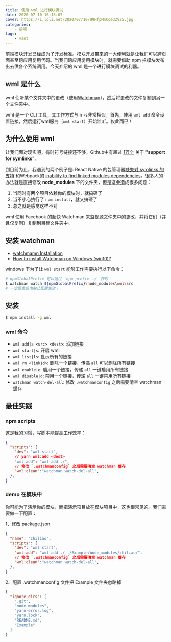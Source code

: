 ```yaml
---
title: 使用 wml 进行模块调试
date: 2020-07-10 16:15:07
cover: https://i.loli.net/2020/07/10/U9HfpMmCqe3ZV25.jpg
categories:
	- 前端
tags:
	- vant
---
```


前端模块开发已经成为了开发标准。模块开发带来的一大便利就是让我们可以跨页面甚至跨应用复用代码。当我们跨应用复用模块时，就需要借助 npm 把模块发布出去供各个系统调用。今天介绍的 wml 是一个进行模块调试的利器。

## wml 是什么

wml 侦听某个文件夹中的更改（使用[Watchman](https://facebook.github.io/watchman/)），然后将更改的文件复制到另一个文件夹中。

wml 是一个 CLI 工具，其工作方式与ln -s非常相似。首先，使用 `wml add` 命令设置链接，然后运行wml服务（`wml start`）开始监听。仅此而已！

## 为什么使用 wml

让我们面对现实吧，有时符号链接还不够。Github中有超过 [1万个](https://github.com/search?utf8=%E2%9C%93&q=support+for+symlinks&type=Issues) 关于 **"support for symlinks"**。

到目前为止，我遇到的两个例子是: React Native 的包管理器[缺失对 symlinks 的支持](https://github.com/facebook/react-native/issues/637) 和Webpack的 [inability to find linked modules dependencies](http://webpack.github.io/docs/troubleshooting.html#npm-linked-modules-doesn-t-find-their-dependencies)。很多人的办法就是直接修改 **node_modules** 下的文件夹，但是这会造成很多问题：

1. 当同时有两个项目依赖你的模块时，就搞砸了
2. 当不小心执行了 `npm install`，就又搞砸了
3. 总之就是感觉这样不对

wml 使用 Facebook 的超快 Watchman 来监视源文件夹中的更改，并将它们（并且仅复制）复制到目标文件夹中。

## 安装 watchman

- [watchmamn Installation](https://facebook.github.io/watchman/docs/install)
- [How to install Watchman on Windows (win10)?](https://stackoverflow.com/questions/38451764/how-to-install-watchman-on-windows-win10)

windows 下为了让 `wml start` 能够工作需要执行以下命令：

```sh
# npmGlobalPrefix 可以通过 `npm prefix -g` 获取
$ watchman watch ${npmGlobalPrefix}\node_modules\wml\src
# 一定要重启电脑让配置生效！
```

## 安装

```sh
$ npm install -g wml
```

### wml 命令

- `wml add|a <src> <dest>`: 添加链接
- `wml start|s`: 开启 wml
- `wml list|ls`: 显示所有的链接
- `wml rm <linkId>`: 删除一个链接，传递 `all` 可以删除所有链接
- `wml enable|e`: 启用一个链接，传递 `all` 一键启用所有链接
- `wml disable|d`: 禁用一个链接，传递 `all` 一键禁用所有链接
- `watchman watch-del-all`: 修改 `.watchmanconfig` 之后需要清空 watchman 缓存

## 最佳实践

### npm scripts

这是我的习惯，写脚本能提高工作效率：

```json
{
  "scripts": {
    "dev": "wml start",
    // yarn wml:add <dest>
    "wml:add": "wml add ./",
    // 修改 `.watchmanconfig` 之后需要清空 watchman 缓存
    "wml:clean":"watchman watch-del-all",
  },
}
```

### demo 在模块中

你可能为了演示你的模块，而把演示项目放在模块项目中，这也很常见的。我们需要做一下配置：

1、修改 package.json

```json
{
  "name": "zhiliao",
  "scripts": {
    "dev": "wml start",
    "wml:add": "wml add ./ ./Example/node_modules/zhiliao/",
    // 修改 `.watchmanconfig` 之后需要清空 watchman 缓存
    "wml:clean":"watchman watch-del-all",
  },
}
```

2、配置 .watchmanconfig 文件把 Example 文件夹忽略掉

```json
{
  "ignore_dirs": [
    ".git",
    "node_modules",
    "yarn-error.log",
    "yarn.lock",
    "README.md",
    "Example"
  ]
}
```
